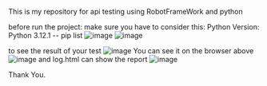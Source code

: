 This is my repository for api testing using RobotFrameWork and python

before run the project:
make sure you have to consider this:
  Python Version: Python 3.12.1
-- pip list
![image](https://github.com/Andisrylsn/RobotFrameWork_API/assets/135946860/dbe28fc9-4dad-47fa-b8f0-176c60f16e64)
![image](https://github.com/Andisrylsn/RobotFrameWork_API/assets/135946860/cc7467d9-2ef1-480a-8ecf-4dcca1dfecd7)

to see the result of your test
![image](https://github.com/Andisrylsn/RobotFrameWork_API/assets/135946860/7e23e075-27b7-4fd7-9f7a-e5d8d013f773)
You can see it on the browser above
![image](https://github.com/Andisrylsn/RobotFrameWork_API/assets/135946860/bb8d0dfb-79ab-4548-a93c-73abead0a96d)
and log.html can show the report
![image](https://github.com/Andisrylsn/RobotFrameWork_API/assets/135946860/c70dd6bb-de56-4663-98ff-8e7a39d30380)

Thank You.

